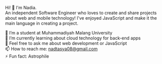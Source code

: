 Hi! 👋 I'm Nadia.  
An independent Software Engineer who loves to create and share projects about web and mobile technology! I've enjoyed JavaScript and make it the main language in creating a project.

🔭 I’m a student at Muhammadiyah Malang University  
🌱 I’m currently learning about cloud technology for back-end apps  
💬 Feel free to ask me about web development or JavaScript  
📫 How to reach me: nadtasya08@gmail.com  
⚡ Fun fact: Astrophile  

